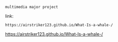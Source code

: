 ```multimedia major project```


link:
```link
https://airstriker123.github.io/What-Is-a-whale-/
```
https://airstriker123.github.io/What-Is-a-whale-/
